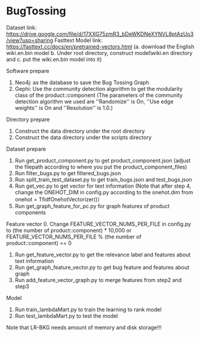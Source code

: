 # BugTossing

Dataset link: https://drive.google.com/file/d/17XXG75zmR3_bDeWKDNeXYNVL8ptAzUo3/view?usp=sharing
Fasttext Model link: https://fasttext.cc/docs/en/pretrained-vectors.html (a. download the English wiki.en.bin model b. Under root directory, construct model\wiki.en directory and c. put the wiki.en.bin model into it)

Software prepare
1. Neo4j: as the database to save the Bug Tossing Graph
2. Gephi: Use the community detection algorithm to get the modularity class of the product::component (The parameters of the community detection algorithm we used are ''Randomize'' is On, ''Use edge weights'' is On and ''Resolution'' is 1.0.)

Directory prepare
1. Construct the data directory under the root directory
2. Construct the data directory under the scripts directory

Dataset prepare
1. Run get_product_component.py to get product_component.json (adjust the filepath according to where you put the product_component_files)
2. Run filter_bugs.py to get filtered_bugs.json
3. Run split_train_test_dataset.py to get train_bugs.json and test_bugs.json
4. Run get_vec.py to get vector for text information 
   (Note that after step 4, change the ONEHOT_DIM in config.py according to the onehot.dim from onehot = TfidfOnehotVectorizer()）
5. Run get_graph_feature_for_pc.py for graph features of product components

Feature vector
0. Change FEATURE_VECTOR_NUMS_PER_FILE in config.py to (the number of product::component) * 10,000 or FEATURE_VECTOR_NUMS_PER_FILE % (the number of product::component) == 0
1. Run get_feature_vector.py to get the relevance label and features about text information
2. Run get_graph_feature_vector.py to get bug feature and features about graph
3. Run add_feature_vector_graph.py to merge features from step2 and step3

Model
1. Run train_lambdaMart.py to train the learning to rank model
2. Run test_lambdaMart.py to test the model

Note that LR-BKG needs amount of memory and disk storage!!!

